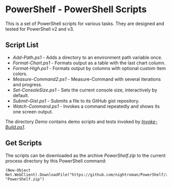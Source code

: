 
PowerShelf - PowerShell Scripts
===============================

This is a set of PowerShell scripts for various tasks.
They are designed and tested for PowerShell v2 and v3.

## Script List

* *Add-Path.ps1* - Adds a directory to an environment path variable once.
* *Format-Chart.ps1* - Formats output as a table with the last chart column.
* *Format-High.ps1* - Formats output by columns with optional custom item colors.
* *Measure-Command2.ps1* - Measure-Command with several iterations and progress.
* *Set-ConsoleSize.ps1* - Sets the current console size, interactively by default.
* *Submit-Gist.ps1* - Submits a file to its GitHub gist repository.
* *Watch-Command.ps1* - Invokes a command repeatedly and shows its one screen output.

The directory *Demo* contains demo scripts and tests invoked by [*Invoke-Build.ps1*](https://github.com/nightroman/Invoke-Build).

## Get Scripts

The scripts can be downloaded as the archive *PowerShelf.zip* to the current
process directory by this PowerShell command:

    (New-Object Net.WebClient).DownloadFile("https://github.com/nightroman/PowerShelf/zipball/master", "PowerShelf.zip")
